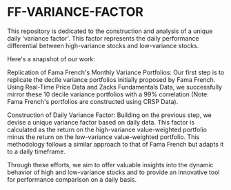 # FF-VARIANCE-FACTOR

This repository is dedicated to the construction and analysis of a unique daily 'variance factor'. This factor represents the daily performance differential between high-variance stocks and low-variance stocks.

Here's a snapshot of our work:

Replication of Fama French's Monthly Variance Portfolios: Our first step is to replicate the decile variance portfolios initially proposed by Fama French. Using Real-Time Price Data and Zacks Fundamentals Data, we successfully mirror these 10 decile variance portfolios with a 99% correlation (Note: Fama French's portfolios are constructed using CRSP Data).

Construction of Daily Variance Factor: Building on the previous step, we devise a unique variance factor based on daily data. This factor is calculated as the return on the high-variance value-weighted portfolio minus the return on the low-variance value-weighted portfolio. This methodology follows a similar approach to that of Fama French but adapts it to a daily timeframe.

Through these efforts, we aim to offer valuable insights into the dynamic behavior of high and low-variance stocks and to provide an innovative tool for performance comparison on a daily basis.
